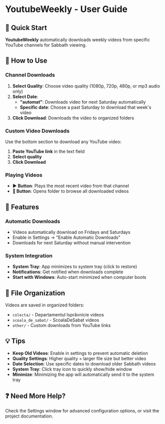 # YoutubeWeekly - User Guide

## 🚀 Quick Start

**YoutubeWeekly** automatically downloads weekly videos from specific YouTube channels for Sabbath viewing.

## 📖 How to Use

### Channel Downloads
1. **Select Quality**: Choose video quality (1080p, 720p, 480p, or mp3 audio only)
2. **Select Date**: 
   - **"automat"**: Downloads video for next Saturday automatically
   - **Specific date**: Choose a past Saturday to download that week's video
3. **Click Download**: Downloads the video to organized folders

### Custom Video Downloads
Use the bottom section to download any YouTube video:
1. **Paste YouTube link** in the text field
2. **Select quality** 
3. **Click Download**

### Playing Videos
- **▶ Button**: Plays the most recent video from that channel
- **📂 Button**: Opens folder to browse all downloaded videos

## 🔧 Features

### Automatic Downloads
- Videos automatically download on Fridays and Saturdays
- Enable in Settings → "Enable Automatic Downloads"
- Downloads for next Saturday without manual intervention

### System Integration
- **System Tray**: App minimizes to system tray (click to restore)
- **Notifications**: Get notified when downloads complete
- **Start with Windows**: Auto-start minimized when computer boots

## 📁 File Organization

Videos are saved in organized folders:
- `colecta/` - Departamentul Isprăvnicie videos
- `scoala_de_sabat/` - ScoalaDeSabat videos  
- `other/` - Custom downloads from YouTube links

## 💡 Tips

- **Keep Old Videos**: Enable in settings to prevent automatic deletion
- **Quality Settings**: Higher quality = larger file size but better video
- **Date Selection**: Use specific dates to download older Sabbath videos
- **System Tray**: Click tray icon to quickly show/hide window
- **Minimize**: Minimizing the app will automatically send it to the system tray

## ❓ Need More Help?

Check the Settings window for advanced configuration options, or visit the project documentation.